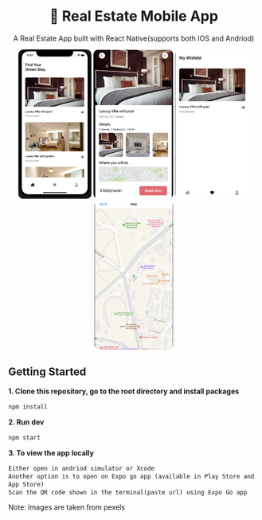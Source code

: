 <h1 align="center"><b>🏡 Real Estate Mobile App</b></h1>
<p align="center">
  A Real Estate App built with React Native(supports both IOS and Andriod)
</p>

<p align="center">
  <img src="./assets/Home.png" style="border-radius: 10px; height: 300px" />
  <img src="./assets/apartment.png" style="border-radius: 10px; height: 300px" />
  <img src="./assets/wishlist.png" style="border-radius: 10px; height: 300px" />
  <img src="./assets/maps.png" style="border-radius: 10px; height: 300px" />
</p>


## Getting Started

**1. Clone this repository, go to the root directory and install packages**

```bash
npm install
```

**2. Run dev**

```bash
npm start
```

**3.  To view the app locally**

```
Either open in andriod simulator or Xcode
Another option is to open on Expo go app (available in Play Store and App Store)
Scan the QR code shown in the terminal(paste url) using Expo Go app
```
Note: Images are taken from pexels
